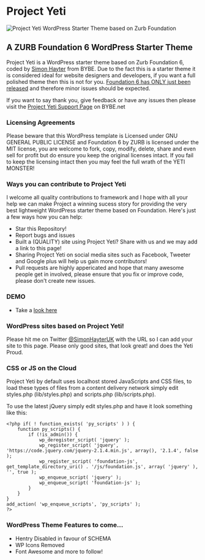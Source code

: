 # Project Yeti
![Project Yeti WordPress Starter Theme based on Zurb Foundation](https://www.bybe.net/files/github/project-yeti-wordpress-starter-theme-based-on-zurb-foundation-6-big.png)
## A ZURB Foundation 6 WordPress Starter Theme
Project Yeti is a WordPress starter theme based on Zurb Foundation 6, coded by  [Simon Hayter](https://www.bybe.net/about/) from BYBE. Due to the fact this is a starter theme it is considered ideal for website designers and developers, if you want a full polished theme then this is not for you. [Foundation 6 has ONLY just been released](http://zurb.com/article/1416/foundation-6-is-here) and therefore minor issues should be expected.

If you want to say thank you, give feedback or have any issues then please visit the [Project Yeti Support Page](https://www.bybe.net/project-yeti/) on BYBE.net

### Licensing Agreements
Please beware that this WordPress template is Licensed under GNU GENERAL PUBLIC LICENSE and Foundation 6 by ZURB is licensed under the MIT license, you are welcome to fork, copy, modify, delete, share and even sell for profit but do ensure you keep the original licenses intact. If you fail to keep the licensing intact then you may feel the full wrath of the YETI MONSTER!

### Ways you can contribute to Project Yeti

I welcome all quality contributions to framework and I hope with all your help we can make Project a winning sucess story for providing the very best lightweight WordPress starter theme based on Foundation. Here's just a few ways how you can help:

- Star this Repository!
- Report bugs and issues
- Built a (QUALITY) site using Project Yeti? Share with us and we may add a link to this page!
- Sharing Project Yeti on social media sites such as Facebook, Tweeter and Google plus will help us gain more contributors!
- Pull requests are highly appericated and hope that many awesome people get in involved, please ensure that you fix or improve code, please don't create new issues. 

### DEMO
- Take a [look here](http://project-yeti.bybe.net/)

### WordPress sites based on Project Yeti!
Please hit me on Twitter [@SimonHayterUK](https://www.twitter.com/SimonHayterUK) with the URL so I can add your site to this page. Please only good sites, that look great! and does the Yeti Proud.

### CSS or JS on the Cloud
Project Yeti by default uses localhost stored JavaScripts and CSS files, to load these types of files from a content delivery network simply edit styles.php (lib/styles.php) and scripts.php (lib/scripts.php).

To use the latest jQuery simply edit styles.php and have it look something like this:

    <?php if( ! function_exists( 'py_scripts' ) ) {
        function py_scripts() {
            if (!is_admin()) {
                wp_deregister_script( 'jquery' );
                wp_register_script( 'jquery', 'https://code.jquery.com/jquery-2.1.4.min.js', array(), '2.1.4', false );
                wp_register_script( 'foundation-js', get_template_directory_uri() . '/js/foundation.js', array( 'jquery' ), '', true );
                wp_enqueue_script( 'jquery' );
                wp_enqueue_script( 'foundation-js' );
            }
        }
    }
    add_action( 'wp_enqueue_scripts', 'py_scripts' );
    ?>

### WordPress Theme Features to come...
- Hentry Disabled in favour of SCHEMA
- WP Icons Removed
- Font Awesome and more to follow!
